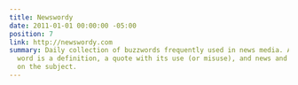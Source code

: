 ```yaml
---
title: Newswordy
date: 2011-01-01 00:00:00 -05:00
position: 7
link: http://newswordy.com
summary: Daily collection of buzzwords frequently used in news media. Along with each
  word is a definition, a quote with its use (or misuse), and news and Twitter feeds
  on the subject.
---
```


